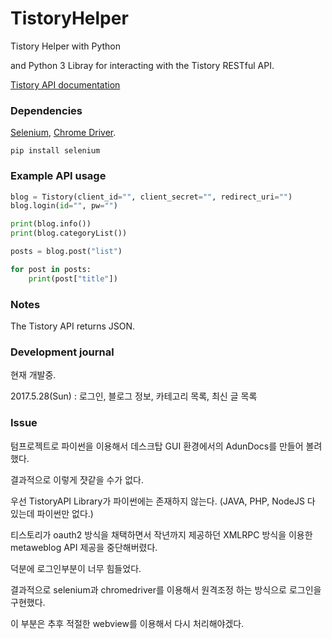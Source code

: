 # TistoryHelper
Tistory Helper with Python

and Python 3 Libray for interacting with the Tistory RESTful API.

[Tistory API documentation](http://www.tistory.com/guide/api/index)

### Dependencies

[Selenium](http://www.seleniumhq.org/), [Chrome Driver](https://sites.google.com/a/chromium.org/chromedriver/).

	pip install selenium
  

### Example API usage
```python  
blog = Tistory(client_id="", client_secret="", redirect_uri="")
blog.login(id="", pw="")

print(blog.info())
print(blog.categoryList())

posts = blog.post("list")

for post in posts:
    print(post["title"])
```

### Notes
The Tistory API returns JSON.

### Development journal

현재 개발중.

2017.5.28(Sun) : 로그인, 블로그 정보, 카테고리 목록, 최신 글 목록

### Issue

텀프로젝트로 파이썬을 이용해서 데스크탑 GUI 환경에서의 AdunDocs를 만들어 볼려했다.

결과적으로 이렇게 쟛같을 수가 없다.

우선 TistoryAPI Library가 파이썬에는 존재하지 않는다.
(JAVA, PHP, NodeJS 다 있는데 파이썬만 없다.)

티스토리가 oauth2 방식을 채택하면서 작년까지 제공하던 XMLRPC 방식을 이용한 metaweblog API 제공을 중단해버렸다.

덕분에 로그인부분이 너무 힘들었다.

결과적으로 selenium과 chromedriver를 이용해서 원격조정 하는 방식으로 로그인을 구현했다.

이 부분은 추후 적절한 webview를 이용해서 다시 처리해야겠다.
